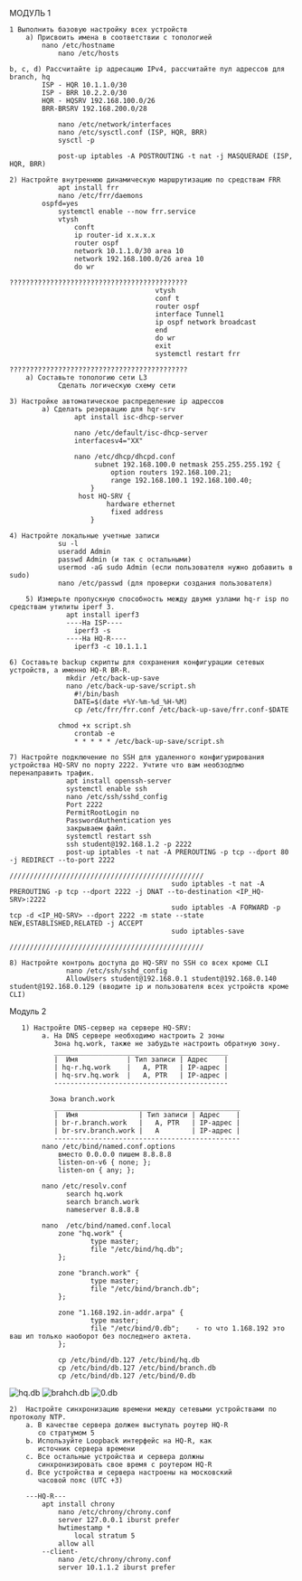 МОДУЛЬ 1

	1 Выполнить базовую настройку всех устройств
		а) Присвоить имена в соответствии с топологией
  			nano /etc/hostname
     			nano /etc/hosts
	
 	b, c, d) Рассчитайте ip адресацию IPv4, рассчитайте пул адрессов для branch, hq
        	ISP - HQR 10.1.1.0/30
        	ISP - BRR 10.2.2.0/30
        	HQR - HQSRV 192.168.100.0/26
        	BRR-BRSRV 192.168.200.0/28

        		nano /etc/network/interfaces
        		nano /etc/sysctl.conf (ISP, HQR, BRR)
        		sysctl -p
      
        		post-up iptables -A POSTROUTING -t nat -j MASQUERADE (ISP, HQR, BRR)
	  
   	2) Настройте внутреннюю динамическую маршрутизацию по средствам FRR
    			apt install frr
       			nano /etc/frr/daemons
			ospfd=yes
      			systemctl enable --now frr.service
        		vtysh
        			conft
        			ip router-id x.x.x.x
        			router ospf
        			network 10.1.1.0/30 area 10
        			network 192.168.100.0/26 area 10
        			do wr
										????????????????????????????????????????????
										vtysh
										conf t
										router ospf
										interface Tunnel1
										ip ospf network broadcast 
										end
										do wr
										exit
										systemctl restart frr
										????????????????????????????????????????????
	  	a) Составьте топологию сети L3
          		Сделать логическую схему сети
	    
	3) Настройке автоматическое распределение ip адрессов
        	а) Сделать резервацию для hqr-srv 
            		apt install isc-dhcp-server
            
            		nano /etc/default/isc-dhcp-server
              		interfacesv4="XX"

            		nano /etc/dhcp/dhcpd.conf
             			 subnet 192.168.100.0 netmask 255.255.255.192 {
               				 option routers 192.168.100.21;
               				 range 192.168.100.1 192.168.100.40;
              			}
           			 host HQ-SRV {
              				hardware ethernet
             				 fixed address
            			}

 	4) Настройте локальные учетные записи
        		su -l 
       			useradd Admin 
        		passwd Admin (и так с остальными) 
		        usermod -aG sudo Admin (если пользователя нужно добавить в sudo) 
		        nano /etc/passwd (для проверки создания пользователя)

     	5) Измерьте пропускную способность между двумя узлами hq-r isp по средствам утилиты iperf 3.
		          apt install iperf3
		          ----На ISP----
		            iperf3 -s
		          ----На HQ-R----
		            iperf3 -c 10.1.1.1

	6) Составьте backup скрипты для сохранения конфигурации сетевых устройств, а именно HQ-R BR-R.
		          mkdir /etc/back-up-save
		          nano /etc/back-up-save/script.sh
		            #!/bin/bash
		            DATE=$(date +%Y-%m-%d_%H-%M)
		            cp /etc/frr/frr.conf /etc/back-up-save/frr.conf-$DATE
         
	 			chmod +x script.sh
			        crontab -e
			        * * * * * /etc/back-up-save/script.sh

	7) Настройте подключение по SSH для удаленного конфигурирования устройства HQ-SRV по порту 2222. Учтите что вам необзодпмо перенаправить трафик.
		          apt install openssh-server
		          systemctl enable ssh
		          nano /etc/ssh/sshd_config
		          Port 2222
		          PermitRootLogin no
		          PasswordAuthentication yes
		          закрываем файл.
		          systemctl restart ssh
		          ssh student@192.168.1.2 -p 2222
		          post-up iptables -t nat -A PREROUTING -p tcp --dport 80 -j REDIRECT --to-port 2222
											////////////////////////////////////////////////
											sudo iptables -t nat -A PREROUTING -p tcp --dport 2222 -j DNAT --to-destination <IP_HQ-SRV>:2222
											sudo iptables -A FORWARD -p tcp -d <IP_HQ-SRV> --dport 2222 -m state --state NEW,ESTABLISHED,RELATED -j ACCEPT
											sudo iptables-save
											////////////////////////////////////////////////

	8) Настройте контроль доступа до HQ-SRV по SSH со всех кроме CLI
		          nano /etc/ssh/sshd_config
		          AllowUsers student@192.168.0.1 student@192.168.0.140 student@192.168.0.129 (вводите ip и пользователя всех устройств кроме CLI)   



Модуль 2
      	
       1) Настройте DNS-сервер на сервере HQ-SRV:
            а. На DNS сервере необходимо настроить 2 зоны
               Зона hq.work, также не забудьте настроить обратную зону.
               ___________________________________________
               |  Имя            | Тип записи | Адрес    |
               | hq-r.hq.work    |   A, PTR   | IP-адрес |
               | hq-srv.hq.work  |   A, PTR   | IP-адрес |
               -------------------------------------------

              3oнa branch.work
               ______________________________________________
               |  Имя               | Тип записи | Адрес    |
               | br-r.branch.work   |   A, PTR   | IP-адрес |
               | br-srv.branch.work |   A        | IP-адрес |
               ----------------------------------------------
            nano /etc/bind/named.conf.options
                вместо 0.0.0.0 пишем 8.8.8.8
                listen-on-v6 { none; };
                listen-on { any; };

            nano /etc/resolv.conf
                  search hq.work 
                  search branch.work
                  nameserver 8.8.8.8

            nano  /etc/bind/named.conf.local
                zone "hq.work" {
	                    type master;
	                    file "/etc/bind/hq.db";
                };

                zone "branch.work" {
	                    type master;
	                    file "/etc/bind/branch.db";
                };

                zone "1.168.192.in-addr.arpa" {
	                    type master;
	                    file "/etc/bind/0.db";    - то что 1.168.192 это ваш ип только наоборот без последнего актета.
                };

                cp /etc/bind/db.127 /etc/bind/hq.db
            	cp /etc/bind/db.127 /etc/bind/branch.db
            	cp /etc/bind/db.127 /etc/bind/0.db

![hq.db](https://i.imgur.com/kr0I2jk.png)
![brahch.db](https://i.imgur.com/Uik41EH.png)
![0.db](https://i.imgur.com/v8i88cP.png)

	2)  Настройте синхронизацию времени между сетевыми устройствами по протоколу NTP.
		а. В качестве сервера должен выступать роутер HQ-R
		   со стратумом 5
		Ь. Используйте Loopback интерфейс на HQ-R, как
		   источник сервера времени
		с. Все остальные устройства и сервера должны
		   синхронизировать свое время с роутером HQ-R
		d. Все устройства и сервера настроены на московский
		   часовой пояс (UTC +3)

		---HQ-R---
     		apt install chrony
       			nano /etc/chrony/chrony.conf
				server 127.0.0.1 iburst prefer
	   			hwtimestamp *
	      			local stratum 5
		 		allow all
    		--client-
      			nano /etc/chrony/chrony.conf
	 			server 10.1.1.2 iburst prefer
              
